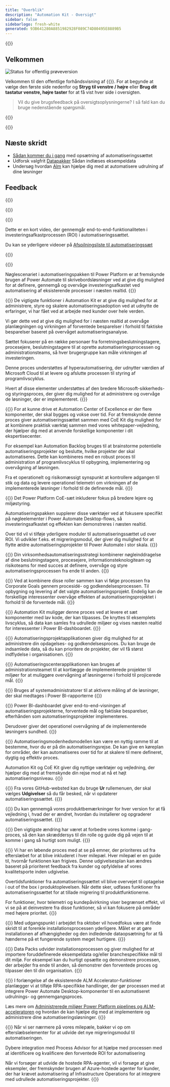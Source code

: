 ```yaml
---
title: "Overblik"
description: "Automation Kit - Oversigt"
sidebar: false
sidebarlogo: fresh-white
generated: 93B641280A8851982928F089C74D80495E8889B5
---
```


<div class="optional">

{{<toc>}}

## Velkommen

![Status for offentlig prøveversion](/images/illustrations/status-public-preview.svg)

Velkommen til den offentlige forhåndsvisning af {{<product-name>}}. For at begynde at vælge den første side nedenfor og **Stryg til venstre / højre** eller **Brug dit tastatur venstre, højre taster** for at få vist hver side i oversigten.

> Vil du give brugsfeedback på oversigtsoplysningerne? I så fald kan du bruge nedenstående spørgsmål.

</div>

{{<presentation slides="0,1,2,3,4,5,6,7,8,9,10,11,12,13,14,15,16,17,18,19,20">}}

<div class="optional">

{{<presentationStyles>}}

## Næste skridt

- [Sådan kommer du i gang](/da/get-started) med opsætning af automatiseringssættet
- Udforsk valgfrit [Datapakker](/da/features/datapacks) Sådan indlæses eksempeldata
- Undersøg hvordan [Alm](/da/features/alm) kan hjælpe dig med at automatisere udrulning af dine løsninger

## Feedback

{{<questions name="/content/da/overview.json" completed="Tak, fordi du gav feedback" showNavigationButtons="false" locale="da">}}

</div>

{{<slideStyles>}}

{{<slide id="slide0" audio="" description="Overview Video" video="VNC0PWBTRwA">}}

Dette er en kort video, der gennemgår end-to-end-funktionaliteten i investeringsafkastprocessen (ROI) i automatiseringssættet.

Du kan se yderligere videoer på [Afspilningsliste til automatiseringssæt](https://www.youtube.com/playlist?list=PLi9EhCY4z99VlRg4j7D1Or6XfXbUcEWZy)

{{</slide>}}

{{<slide  id="slide1" audio="overview/Slide01.mp3" description="Automation Kit Overview" image="overview/Slide01.SVG" >}}

Nøglescenariet i automatiseringspakken til Power Platform er at fremskynde brugen af Power Automate til skrivebordsløsninger ved at give dig mulighed for at definere, gennemgå og overvåge investeringsafkastet ved automatisering af eksisterende processer i næsten realtid.
{{</slide>}}

{{<slide  id="slide2" audio="overview/Slide02.mp3" description="Automation Kit Features" image="overview/Slide02.SVG" >}}
De vigtigste funktioner i Automation Kit er at give dig mulighed for at administrere, styre og skalere automatiseringsadoption ved at udnytte de erfaringer, vi har fået ved at arbejde med kunder over hele verden.

Vi gør dette ved at give dig mulighed for i næsten realtid at overvåge planlægningen og virkningen af forventede besparelser i forhold til faktiske besparelser baseret på overvåget automatiseringsanalyse.

Sættet fokuserer på en række personaer fra forretningsbeslutningstagere, procesejere, beslutningstagere til at oprette automatiseringsprocessen og administrationsteams, så hver brugergruppe kan måle virkningen af investeringen.

Denne proces understøttes af hyperautomatisering, der udnytter værdien af Microsoft Cloud til at levere og afslutte processen til styring af programlivscyklus.

Hvert af disse elementer understøttes af den bredere Microsoft-sikkerheds- og styringsproces, der giver dig mulighed for at administrere og overvåge de løsninger, der er implementeret.
{{</slide>}}

{{<slide  id="slide3" audio="overview/Slide03.mp3" description="Automation Center of Excellence Overview" image="overview/Slide03.SVG" >}}
For at kunne drive et Automation Center of Excellence er der flere komponenter, der skal bygges og vokse over tid. For at fremskynde denne proces giver automatiseringssættet sammen med CoE Kit dig mulighed for at kombinere praktisk værktøj sammen med vores whitepaper-vejledning, der hjælper dig med at anvende forskellige komponenter i dit ekspertisecenter.

For eksempel kan Automation Backlog bruges til at brainstorme potentielle automatiseringsprojekter og beslutte, hvilke projekter der skal automatiseres. Dette kan kombineres med en robust proces til administration af programlivscyklus til opbygning, implementering og overvågning af løsningen.

Fra et operationelt og risikomæssigt synspunkt at kontrollere adgangen til stik og data og levere operationel telemetri om virkningen af de implementerede løsninger i forhold til de definerede mål.
{{</slide>}}

{{<slide  id="slide4" audio="overview/Slide04.mp3" description="Automation Kit vs CoE Kit" image="overview/Slide04.SVG" >}}
Det Power Platform CoE-sæt inkluderer fokus på bredere lejere og miljøstyring.

Automatiseringspakken supplerer disse værktøjer ved at fokusere specifikt på nøgleelementer i Power Automate Desktop-flows, så investeringsafkastet og effekten kan demonstreres i næsten realtid.

Over tid vil vi tilføje yderligere moduler til automatiseringssættet ud over ROI. Vi udvikler f.eks. et migreringsmodul, der giver dig mulighed for at flytte ældre automatiseringsprojekter til Power Automate i stor skala.
{{</slide>}}

{{<slide  id="slide5" audio="overview/Slide05.mp3" description="Corporate Automation Strategy" image="overview/Slide05.SVG" >}}
Din virksomhedsautomatiseringsstrategi kombinerer nøgleinddragelse af dine beslutningstagere, procesejere, informationsteknologiteam og risikoteams for med succes at definere, overvåge og styre automatiseringsprocessen fra ende til anden.
{{</slide>}}

{{<slide  id="slide6" audio="overview/Slide06.mp3" description="Corporate Automation Strategy" image="overview/Slide06.SVG" >}}
Ved at kombinere disse roller sammen kan vi følge processen fra Corporate Goals gennem procesidé- og godkendelsesprocessen. Til opbygning og levering af det valgte automatiseringsprojekt. Endelig kan de forskellige interessenter overvåge effekten af automatiseringsprojektet i forhold til de forventede mål.
{{</slide>}}

{{<slide  id="slide7" audio="overview/Slide07.mp3" description="Leveraging Automation Kit" image="overview/Slide07.SVG" >}}
Automation Kit muliggør denne proces ved at levere et sæt komponenter med lav kode, der kan tilpasses. De knyttes til eksemplets livscyklus, så data kan samles fra udrullede miljøer og vises næsten realtid for interessenter i Power BI-dashboardet.
{{</slide>}}

{{<slide  id="slide8" audio="overview/Slide08.mp3" description="Automation Projects" image="overview/Slide08.SVG" >}}
Automatiseringsprojektapplikationen giver dig mulighed for at administrere din opdagelses- og godkendelsesproces. Du kan bruge de indsamlede data, så du kan prioritere de projekter, der vil få størst indflydelse i organisationen.
{{</slide>}}

{{<slide  id="slide9" audio="overview/Slide09.mp3" description="Automation Center" image="overview/Slide09.SVG" >}}
Automatiseringscenterapplikationen kan bruges af administrationsteamet til at kortlægge de implementerede projekter til miljøer for at muliggøre overvågning af løsningerne i forhold til projicerede mål.
{{</slide>}}

{{<slide  id="slide10" audio="overview/Slide10.mp3" description="Automation Solution Manager" image="overview/Slide10.SVG" >}}
Bruges af systemadministratorer til at aktivere måling af de løsninger, der skal medtages i Power BI-rapporterne
{{</slide>}}

{{<slide  id="slide11" audio="overview/Slide11.mp3" description="Power BI Dashboard" image="overview/Slide11.SVG" >}}
Power BI-dashboardet giver end-to-end-visningen af automatiseringsprojekterne, forventede mål og faktiske besparelser, efterhånden som automatiseringsprojekter implementeres.

Derudover giver det operationel overvågning af de implementerede løsningers sundhed.
{{</slide>}}

{{<slide  id="slide12" audio="overview/Slide12.mp3" description="Automation Maturity Model" image="overview/Slide12.SVG" >}}
Automatiseringsmodenhedsmodellen kan være en nyttig ramme til at bestemme, hvor du er på din automatiseringsrejse. De kan give en køreplan for områder, der kan automatiseres over tid for at skalere til mere defineret, dygtig og effektiv proces.

Automation Kit og CoE Kit giver dig nyttige værktøjer og vejledning, der hjælper dig med at fremskynde din rejse mod at nå et højt automatiseringsniveau.
{{</slide>}}

{{<slide  id="slide13" audio="overview/Slide13.mp3" description="Monitor Automation Kit Releases" image="overview/Slide13.SVG" >}}
Fra vores GitHub-websted kan du bruge **Ur** rullemenuen, der skal vælges **Udgivelser** så du får besked, når vi opdaterer automatiseringssættet.
{{</slide>}}

{{<slide  id="slide14" audio="overview/Slide14.mp3" description="Automation Kit Release" image="overview/Slide14-Nov2022.SVG" >}}
Du kan gennemgå vores produktbemærkninger for hver version for at få vejledning i, hvad der er ændret, hvordan du installerer og opgraderer automatiseringssættet.
{{</slide>}}

{{<slide  id="slide15" audio="overview/Slide15.mp3" description="Automation Kit Getting Started" image="overview/Slide15.SVG" >}}
Den vigtigste ændring har været at forbedre vores komme i gang-proces, så den kan skræddersys til din rolle og guide dig på vejen til at komme i gang så hurtigt som muligt.
{{</slide>}}

{{<slide  id="slide16" audio="overview/Slide16.mp3" description="What's Next" image="overview/Slide16.SVG" >}}
Vi har en løbende proces med at se på emner, der prioriteres ud fra efterslæbet for at blive inkluderet i hver milepæl. Hver milepæl er en guide til, hvornår funktionen kan frigives. Denne udgivelsesplan kan ændres baseret på prioriteret feedback fra kunder og opfyldelse af vores kvalitetsporte inden udgivelse.

Overtidsfunktioner fra automatiseringssættet vil blive overvejet til optagelse i out of the box i produktoplevelsen. Når dette sker, udfases funktioner fra automatiseringssættet for at tillade migrering til produktfunktionerne.

For funktioner, hvor telemetri og kundepåvirkning viser begrænset effekt, vil vi se på at deinvestere fra disse funktioner, så vi kan fokusere på områder med højere prioritet.
{{</slide>}}

{{<slide  id="slide17" audio="overview/Slide17.mp3" description="Simplifying the Install Process" image="overview/Slide17.SVG" >}}
Med udgangspunkt i arbejdet fra oktober vil hovedfokus være at finde skridt til at forenkle installationsprocessen yderligere. Målet er at gøre installationen af afhængigheder og den indledende dataopsætning for at få hænderne på et fungerende system meget hurtigere.
{{</slide>}}

{{<slide  id="slide18" audio="overview/Slide18.mp3" description="Sample Data" image="overview/Slide18.SVG" >}}
Data Packs udvider installationsprocessen og giver mulighed for at importere foruddefinerede eksempeldata og/eller branchespecifikke mål til dit miljø. For eksempel kan du hurtigt opsætte og demonstrere processen, der arbejder fra ende til anden, så demonstrer den forventede proces og tilpasser den til din organisation.
{{</slide>}}

{{<slide  id="slide19" audio="overview/Slide19.mp3" description="End to end ALM" image="overview/Slide19.SVG" >}}
I forlængelse af de eksisterende ALM Accelerator-funktioner planlægger vi at tilføje RPA-specifikke handlinger, der gør processen med at integrere Power Automate Desktop-komponenter til en automatiseret udrulnings- og gennemgangsproces.

Læs mere om [Administrerede miljøer Power Platform pipelines og ALM-acceleratoren](/da/features/alm) og hvordan de kan hjælpe dig med at implementere og administrere dine automatiseringsløsninger.
{{</slide>}}

{{<slide  id="slide20" audio="overview/Slide20.mp3" description="Futures" image="overview/Slide20.SVG" >}}
Når vi ser nærmere på vores milepæle, bakker vi op om efterslæbselementer for at udvide det nye migreringsmodul til automatiseringen.

Dybere integration med Process Advisor for at hjælpe med processen med at identificere og kvalificere den forventede ROI for automatisering

Når vi forsøger at udvide de hostede RPA-agenter, vil vi forsøge at give eksempler, der fremskynder brugen af Azure-hostede agenter for kunder, der har krævet automatisering af Infrastructure Operations for at integrere med udrullede automatiseringsprojekter.
{{</slide>}}
